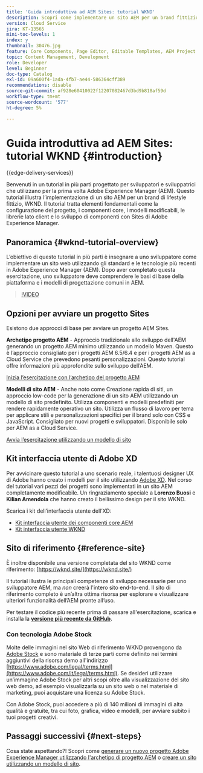 ```yaml
---
title: 'Guida introduttiva ad AEM Sites: tutorial WKND'
description: Scopri come implementare un sito AEM per un brand fittizio del settore lifestyle denominato WKND. Ottieni una descrizione dettagliata di Experienci Manager fondamentali come la configurazione del progetto, gli archetipi Maven, i componenti core, i modelli modificabili, le librerie client e lo sviluppo di componenti.
version: Cloud Service
jira: KT-13565
mini-toc-levels: 1
index: y
thumbnail: 30476.jpg
feature: Core Components, Page Editor, Editable Templates, AEM Project Archetype
topic: Content Management, Development
role: Developer
level: Beginner
doc-type: Catalog
exl-id: 09a600f4-1ada-4fb7-ae44-586364cff389
recommendations: disable
source-git-commit: af928e60410022f12207082467d3bd9b818af59d
workflow-type: tm+mt
source-wordcount: '577'
ht-degree: 5%

---
```


# Guida introduttiva ad AEM Sites: tutorial WKND {#introduction}

{{edge-delivery-services}}

Benvenuti in un tutorial in più parti progettato per sviluppatori e sviluppatrici che utilizzano per la prima volta Adobe Experience Manager (AEM). Questo tutorial illustra l’implementazione di un sito AEM per un brand di lifestyle fittizio, WKND. Il tutorial tratta elementi fondamentali come la configurazione del progetto, i componenti core, i modelli modificabili, le librerie lato client e lo sviluppo di componenti con Sites di Adobe Experience Manager.

## Panoramica {#wknd-tutorial-overview}

L’obiettivo di questo tutorial in più parti è insegnare a uno sviluppatore come implementare un sito web utilizzando gli standard e le tecnologie più recenti in Adobe Experience Manager (AEM). Dopo aver completato questa esercitazione, uno sviluppatore deve comprendere le basi di base della piattaforma e i modelli di progettazione comuni in AEM.

>[!VIDEO](https://video.tv.adobe.com/v/30476?quality=12&learn=on)

## Opzioni per avviare un progetto Sites

Esistono due approcci di base per avviare un progetto AEM Sites.

**Archetipo progetto AEM** - Approccio tradizionale allo sviluppo dell&#39;AEM generando un progetto AEM minimo utilizzando un modello Maven. Questo è l’approccio consigliato per i progetti AEM 6.5/6.4 e per i progetti AEM as a Cloud Service che prevedono pesanti personalizzazioni. Questo tutorial offre informazioni più approfondite sullo sviluppo dell’AEM.

[Inizia l’esercitazione con l’archetipo del progetto AEM](./project-archetype/overview.md)

**Modelli di sito AEM** - Anche noto come Creazione rapida di siti, un approccio low-code per la generazione di un sito AEM utilizzando un modello di sito predefinito. Utilizza componenti e modelli predefiniti per rendere rapidamente operativo un sito. Utilizza un flusso di lavoro per tema per applicare stili e personalizzazioni specifici per il brand solo con CSS e JavaScript. Consigliato per nuovi progetti e sviluppatori. Disponibile solo per AEM as a Cloud Service.

[Avvia l’esercitazione utilizzando un modello di sito](./site-template/create-site.md)

## Kit interfaccia utente di Adobe XD

Per avvicinare questo tutorial a uno scenario reale, i talentuosi designer UX di Adobe hanno creato i modelli per il sito utilizzando [Adobe XD](https://www.adobe.com/products/xd.html). Nel corso del tutorial vari pezzi dei progetti sono implementati in un sito AEM completamente modificabile. Un ringraziamento speciale a **Lorenzo Buosi** e **Kilian Amendola** che hanno creato il bellissimo design per il sito WKND.

Scarica i kit dell’interfaccia utente dell’XD:

* [Kit interfaccia utente dei componenti core AEM](assets/overview/AEM-CoreComponents-UI-Kit.xd)
* [Kit interfaccia utente WKND](https://github.com/adobe/aem-guides-wknd/releases/download/aem-guides-wknd-0.0.2/AEM_UI-kit-WKND.xd)

## Sito di riferimento {#reference-site}

È inoltre disponibile una versione completata del sito WKND come riferimento: [https://wknd.site/](https://wknd.site/)

Il tutorial illustra le principali competenze di sviluppo necessarie per uno sviluppatore AEM, ma *non* creerà l&#39;intero sito end-to-end. Il sito di riferimento completo è un’altra ottima risorsa per esplorare e visualizzare ulteriori funzionalità dell’AEM pronte all’uso.

Per testare il codice più recente prima di passare all&#39;esercitazione, scarica e installa la **[versione più recente da GitHub](https://github.com/adobe/aem-guides-wknd/releases/latest)**.

### Con tecnologia Adobe Stock

Molte delle immagini nel sito Web di riferimento WKND provengono da [Adobe Stock](https://stock.adobe.com/) e sono materiale di terze parti come definito nei termini aggiuntivi della risorsa demo all&#39;indirizzo [https://www.adobe.com/legal/terms.html](https://www.adobe.com/it/legal/terms.html). Se desideri utilizzare un’immagine Adobe Stock per altri scopi oltre alla visualizzazione del sito web demo, ad esempio visualizzarla su un sito web o nel materiale di marketing, puoi acquistare una licenza su Adobe Stock.

Con Adobe Stock, puoi accedere a più di 140 milioni di immagini di alta qualità e gratuite, tra cui foto, grafica, video e modelli, per avviare subito i tuoi progetti creativi.

## Passaggi successivi {#next-steps}

Cosa state aspettando?! Scopri come [generare un nuovo progetto Adobe Experience Manager utilizzando l&#39;archetipo di progetto AEM](./project-archetype/overview.md) o [creare un sito utilizzando un modello di sito](./site-template/create-site.md).
